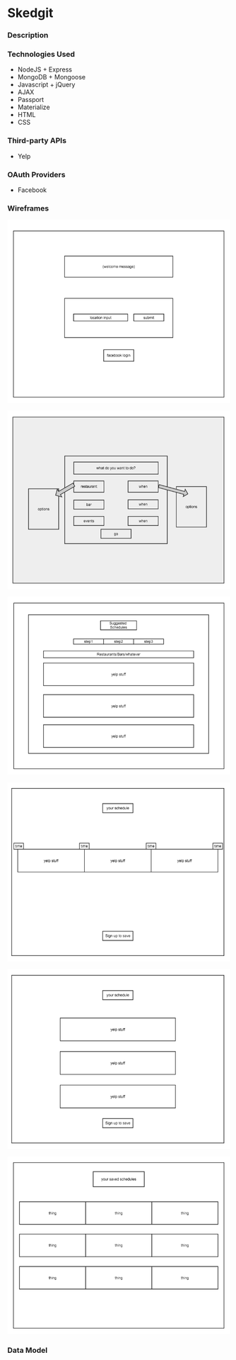 # Skedgit

### Description

### Technologies Used

- NodeJS + Express
- MongoDB + Mongoose
- Javascript + jQuery
- AJAX
- Passport
- Materialize
- HTML
- CSS

### Third-party APIs

- Yelp

### OAuth Providers

- Facebook

### Wireframes

  ![intial_screen](wireframes/intial_screen.png)

 ![second_screen](wireframes/second_screen.png)

 ![third_screen](wireframes/third_screen.png)

![schedule_display_desktop](wireframes/schedule_display_desktop.png)

 ![schedule_display_mobile](wireframes/schedule_display_mobile.png)

 ![profile_screen](wireframes/profile_screen.png)

### Data Model
